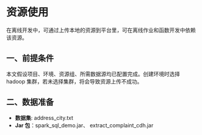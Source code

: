 # 资源使用   
  在离线开发中，可通过上传本地的资源到平台里，可在离线作业和函数开发中依赖该资源。   

## 一、前提条件   
  本文假设项目、环境、资源组、所需数据源均已配置完成。创建环境时选择 hadoop 集群，若未选择集群，将会导致资源上传不成功。   

## 二、数据准备  
- **数据集**: address_city.txt
- **Jar 包**：spark_sql_demo.jar、 extract_complaint_cdh.jar
